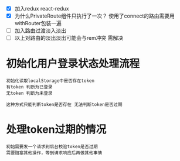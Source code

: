 - [x] 加入redux react-redux
- [x] 为什么PrivateRoute组件只执行了一次？
        使用了connect的路由需要用withRouter包装一遍
- [ ] 加入路由过渡淡入淡出
- [ ] 以上对路由的淡出淡出可能会与rem冲突 需解决

# 初始化用户登录状态处理流程
    初始化读取localStorage中是否存在token
    有token 判断为已登录
    无token 判断为未登录

    这种方式只能判断token是否存在 无法判断token是否过期

# 处理token过期的情况
    初始需要发一个请求到后台校验token是否过期
    需要阻塞其他操作，等到请求响应后再做其他事情
